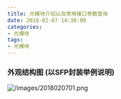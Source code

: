 ```yaml
---
title: 光模块介绍以及常用接口参数查询
date: 2018-02-07 14:30:00
categories:
- 光模块
tags:
- 光模块
---
```


### 外观结构图 (以SFP封装举例说明)
![/images/2018020701.png](光模块结构图)
